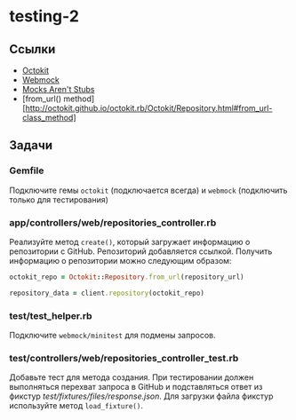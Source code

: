 # testing-2

## Ссылки

* [Octokit](https://github.com/octokit/octokit.rb)
* [Webmock](https://github.com/bblimke/webmock)
* [Mocks Aren't Stubs](https://martinfowler.com/articles/mocksArentStubs.html)
* [from_url() method][http://octokit.github.io/octokit.rb/Octokit/Repository.html#from_url-class_method]

## Задачи

### Gemfile

Подключите гемы `octokit` (подключается всегда) и `webmock` (подключить только для тестирования)

### app/controllers/web/repositories_controller.rb

Реализуйте метод `create()`, который загружает информацию о репозитории c GitHub. Репозиторий добавляется ссылкой. Получить информацию о репозитории можно следующим образом:

```ruby
octokit_repo = Octokit::Repository.from_url(repository_url)

repository_data = client.repository(octokit_repo)

```

### test/test_helper.rb

Подключите `webmock/minitest` для подмены запросов.

### test/controllers/web/repositories_controller_test.rb

Добавьте тест для метода создания.  При тестировании должен выполняться перехват запроса в GitHub и подставляться ответ из фикстур *test/fixtures/files/response.json*. Для загрузки файла фикстур используйте метод `load_fixture()`.
